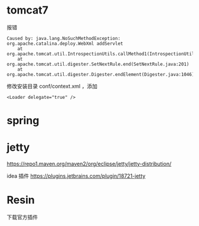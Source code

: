 # tomcat7

报错

```
Caused by: java.lang.NoSuchMethodException: org.apache.catalina.deploy.WebXml addServlet
	at org.apache.tomcat.util.IntrospectionUtils.callMethod1(IntrospectionUtils.java:916)
	at org.apache.tomcat.util.digester.SetNextRule.end(SetNextRule.java:201)
	at org.apache.tomcat.util.digester.Digester.endElement(Digester.java:1046)
```

修改安装目录 conf/context.xml ，添加

```
<Loader delegate="true" />
```

# spring



# jetty

https://repo1.maven.org/maven2/org/eclipse/jetty/jetty-distribution/

idea 插件 https://plugins.jetbrains.com/plugin/18721-jetty

# Resin

下载官方插件



